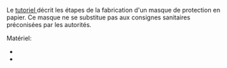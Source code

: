 
Le <a href="http://papermask.github.io/papermask/TutorielMasquePapier.pdf " target="_blank"> tutoriel </a>  décrit les étapes de la fabrication d'un masque de protection en papier. Ce masque ne se substitue pas aux consignes sanitaires préconisées par les autorités.

Matériel:
* <a href="http://papermask.github.io/papermask/PatronMasqueHomme.pdf Patron Homme " target="_blank">
* <a href="http://papermask.github.io/papermask/PatronMasqueFemme.pdf Patron Homme " target="_blank">

